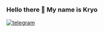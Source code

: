 ### Hello there 👋 My name is Kryo
[![telegram](https://img.shields.io/badge/Kryo-2CA5E0?style=for-the-badge&logo=telegram&logoColor=white)](https://t.me/Kryovzv/)&nbsp;&nbsp;&nbsp;
<p align="justify">
<!--
Welcome to my github profile 📫. I'm Kryo and I'm a programmer Learning and improving day by
day ⚡, making tools to help the community.
